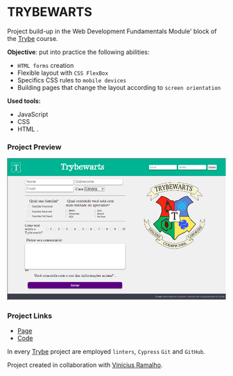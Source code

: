 # TRYBEWARTS

Project build-up in the Web Development Fundamentals Module' block of the [Trybe](https://www.betrybe.com/) course.

**Objective**: put into practice the following abilities:
* `HTML forms` creation
* Flexible layout with `CSS FlexBox`
* Specifics CSS rules to `mobile devices`
* Building pages that change the layout according to `screen orientation`

**Used tools:**
* JavaScript
* CSS
* HTML
.
### Project Preview
![Pixels Art Project.](./images/trybewarts.png "Project gif")

### Project Links
* [Page](https://queite.github.io/projetos/PixelsArtProject/index.html)
* [Code](https://github.com/queite/queite.github.io/tree/main/projetos/PixelsArtProject)

In every [Trybe](https://www.betrybe.com/) project are employed `linters`, `Cypress` `Git` and `GitHub`.

Project created in collaboration with [Vinicius Ramalho](https://github.com/VinRamalho).
